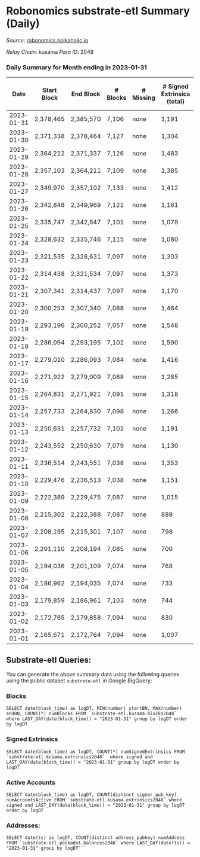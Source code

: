 # Robonomics substrate-etl Summary (Daily)

_Source_: [robonomics.polkaholic.io](https://robonomics.polkaholic.io)

*Relay Chain*: kusama
*Para ID*: 2048



### Daily Summary for Month ending in 2023-01-31


| Date | Start Block | End Block | # Blocks | # Missing | # Signed Extrinsics (total) | # Active Accounts | # Addresses with Balances | # Events | # Transfers | # XCM Transfers In | # XCM Transfers Out |
| ---- | ----------- | --------- | -------- | --------- | --------------------------- | ----------------- | ------------------------- | -------- | ----------- | ------------------ | ------------------- |
| 2023-01-31 | 2,378,465 | 2,385,570 | 7,106 | none  | 1,191 | 19 | 3,076 | 40,565 | 5 ($58.41) |   |   |
| 2023-01-30 | 2,371,338 | 2,378,464 | 7,127 | none  | 1,304 | 44 | 3,077 | 40,866 | 26 ($8,181.70) | 1 ($164.95) | 1 ($321.08) |
| 2023-01-29 | 2,364,212 | 2,371,337 | 7,126 | none  | 1,483 | 31 | 3,074 | 40,843 | 12 ($4,675.30) |   | 2 ($628.11) |
| 2023-01-28 | 2,357,103 | 2,364,211 | 7,109 | none  | 1,385 | 24 | 3,071 | 40,420 | 10 ($261.97) | 1 ($161.37) |   |
| 2023-01-27 | 2,349,970 | 2,357,102 | 7,133 | none  | 1,412 | 26 | 3,066 | 40,776 | 7 ($5,924.13) |   | 2 ($112.44) |
| 2023-01-26 | 2,342,848 | 2,349,969 | 7,122 | none  | 1,161 | 28 | 3,066 | 39,925 | 2 ($23.03) |   |   |
| 2023-01-25 | 2,335,747 | 2,342,847 | 7,101 | none  | 1,079 | 33 | 3,066 | 39,835 | 12 ($5,343.38) |   | 1 ($4.52) |
| 2023-01-24 | 2,328,632 | 2,335,746 | 7,115 | none  | 1,080 | 36 | 3,066 | 42,048 | 12 ($2,936.04) |   |   |
| 2023-01-23 | 2,321,535 | 2,328,631 | 7,097 | none  | 1,303 | 40 | 3,028 | 40,972 | 4 ($9,516.43) |   |   |
| 2023-01-22 | 2,314,438 | 2,321,534 | 7,097 | none  | 1,373 | 29 | 3,028 | 41,214 | 5 ($526.83) |   | 1 ($75.07) |
| 2023-01-21 | 2,307,341 | 2,314,437 | 7,097 | none  | 1,170 | 22 | 3,028 | 40,459 |   |   |   |
| 2023-01-20 | 2,300,253 | 2,307,340 | 7,088 | none  | 1,464 | 35 | 3,027 | 41,436 | 7 ($67,241.95) | 1 ($3.20) |   |
| 2023-01-19 | 2,293,196 | 2,300,252 | 7,057 | none  | 1,548 | 35 | 3,026 | 41,483 | 5 ($179.48) |   |   |
| 2023-01-18 | 2,286,094 | 2,293,195 | 7,102 | none  | 1,590 | 41 | 3,026 | 42,052 | 5 ($2,744.97) |   |   |
| 2023-01-17 | 2,279,010 | 2,286,093 | 7,084 | none  | 1,416 | 44 | 3,026 | 41,258 | 6 ($132,769.67) |   |   |
| 2023-01-16 | 2,271,922 | 2,279,009 | 7,088 | none  | 1,285 | 42 | 3,025 | 41,073 | 11 ($2,125.25) | 3 ($324.17) | 2 ($106.90) |
| 2023-01-15 | 2,264,831 | 2,271,921 | 7,091 | none  | 1,318 | 33 | 3,025 | 41,107 | 20 ($2,891.31) | 7 ($709.10) |   |
| 2023-01-14 | 2,257,733 | 2,264,830 | 7,098 | none  | 1,266 | 32 | 3,023 | 40,888 | 5  | 1 ($376.51) |   |
| 2023-01-13 | 2,250,631 | 2,257,732 | 7,102 | none  | 1,191 | 32 | 3,022 | 40,662 | 12  |   | 3 ($11.91) |
| 2023-01-12 | 2,243,552 | 2,250,630 | 7,079 | none  | 1,130 | 29 | 3,019 | 40,316 | 5 ($6.36) | 2 ($300.68) |   |
| 2023-01-11 | 2,236,514 | 2,243,551 | 7,038 | none  | 1,353 | 32 | 3,016 | 40,914 | 7  | 2 ($281.68) |   |
| 2023-01-10 | 2,229,476 | 2,236,513 | 7,038 | none  | 1,151 | 40 | 3,014 | 39,940 | 2  |   |   |
| 2023-01-09 | 2,222,389 | 2,229,475 | 7,087 | none  | 1,015 | 49 | 3,012 | 39,575 | 6  | 1 ($301.34) |   |
| 2023-01-08 | 2,215,302 | 2,222,388 | 7,087 | none  | 889 | 33 | 3,008 | 38,952 | 28  | 13 ($4,153.42) | 1 ($4,891.14) |
| 2023-01-07 | 2,208,195 | 2,215,301 | 7,107 | none  | 798 | 17 | 3,008 | 38,617 |   |   |   |
| 2023-01-06 | 2,201,110 | 2,208,194 | 7,085 | none  | 700 | 17 | 3,007 | 38,141 | 6  |   |   |
| 2023-01-05 | 2,194,036 | 2,201,109 | 7,074 | none  | 768 | 32 | 3,007 | 38,562 | 9  |   | 2 ($71.60) |
| 2023-01-04 | 2,186,962 | 2,194,035 | 7,074 | none  | 733 | 22 | 3,005 | 38,357 | 1  |   |   |
| 2023-01-03 | 2,179,859 | 2,186,961 | 7,103 | none  | 744 | 26 | 3,003 | 38,563 | 4  | 1 ($67.08) |   |
| 2023-01-02 | 2,172,765 | 2,179,858 | 7,094 | none  | 830 | 35 | 3,003 | 38,768 | 11  |   |   |
| 2023-01-01 | 2,165,671 | 2,172,764 | 7,094 | none  | 1,007 | 23 | 3,002 | 39,285 | 6  | 4 ($345.22) |   |

## Substrate-etl Queries:
You can generate the above summary data using the following queries using the public dataset `substrate-etl` in Google BigQuery:


### Blocks
```
SELECT date(block_time) as logDT, MIN(number) startBN, MAX(number) endBN, COUNT(*) numBlocks FROM `substrate-etl.kusama.blocks2048`  where LAST_DAY(date(block_time)) = "2023-01-31" group by logDT order by logDT
```


### Signed Extrinsics
```
SELECT date(block_time) as logDT, COUNT(*) numSignedExtrinsics FROM `substrate-etl.kusama.extrinsics2048`  where signed and LAST_DAY(date(block_time)) = "2023-01-31" group by logDT order by logDT
```


### Active Accounts
```
SELECT date(block_time) as logDT, COUNT(distinct signer_pub_key) numAccountsActive FROM `substrate-etl.kusama.extrinsics2048` where signed and LAST_DAY(date(block_time)) = "2023-01-31" group by logDT order by logDT
```


### Addresses:
```
SELECT date(ts) as logDT, COUNT(distinct address_pubkey) numAddress FROM `substrate-etl.polkadot.balances2048` where LAST_DAY(date(ts)) = "2023-01-31" group by logDT```

